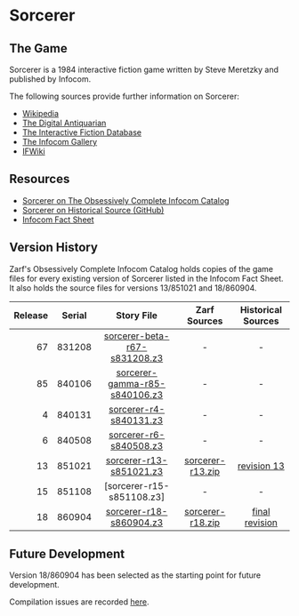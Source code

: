 # Sorcerer

## The Game

Sorcerer is a 1984 interactive fiction game written by Steve Meretzky and published by Infocom.

The following sources provide further information on Sorcerer:

* [Wikipedia](https://en.wikipedia.org/wiki/Sorcerer_(video_game))
* [The Digital Antiquarian](https://www.filfre.net/2013/08/sorcerer/)
* [The Interactive Fiction Database](https://ifdb.tads.org/viewgame?id=lidg5nx9ig0bwk55)
* [The Infocom Gallery](https://gallery.guetech.org/sorcerer/sorcerer.html)
* [IFWiki](http://www.ifwiki.org/index.php/Sorcerer)

## Resources

* [Sorcerer on The Obsessively Complete Infocom Catalog](https://eblong.com/infocom/#sorcerer)
* [Sorcerer on Historical Source (GitHub)](https://github.com/historicalsource/sorcerer)
* [Infocom Fact Sheet](http://pdd.if-legends.org/infocom/fact-sheet.txt)

## Version History

Zarf's Obsessively Complete Infocom Catalog holds copies of the game files for every existing version of Sorcerer listed in the Infocom Fact Sheet. It also holds the source files for versions 13/851021 and 18/860904.

| Release | Serial | Story File                      | Zarf Sources       | Historical Sources |
| -------:|:------:|:-------------------------------:|:------------------:|:------------------:|
|      67 | 831208 |  [sorcerer-beta-r67-s831208.z3] |                  - |                  - |
|      85 | 840106 | [sorcerer-gamma-r85-s840106.z3] |                  - |                  - |
|       4 | 840131 |        [sorcerer-r4-s840131.z3] |                  - |                  - |
|       6 | 840508 |        [sorcerer-r6-s840508.z3] |                  - |                  - |
|      13 | 851021 |       [sorcerer-r13-s851021.z3] | [sorcerer-r13.zip] |      [revision 13] |
|      15 | 851108 |       [sorcerer-r15-s851108.z3] |                  - |                  - |
|      18 | 860904 |       [sorcerer-r18-s860904.z3] | [sorcerer-r18.zip] |   [final revision] |

[sorcerer-beta-r67-s831208.z3]: https://eblong.com/infocom/gamefiles/sorcerer-beta-r67-s831208.z3

[sorcerer-gamma-r85-s840106.z3]: https://eblong.com/infocom/gamefiles/sorcerer-gamma-r85-s840106.z3

[sorcerer-r4-s840131.z3]: https://eblong.com/infocom/gamefiles/sorcerer-r4-s840131.z3

[sorcerer-r6-s840508.z3]: https://eblong.com/infocom/gamefiles/sorcerer-r6-s840508.z3

[sorcerer-r13-s851021.z3]: https://eblong.com/infocom/gamefiles/sorcerer-r13-s851021.z3
[sorcerer-r13.zip]: https://eblong.com/infocom/sources/sorcerer-r13.zip
[revision 13]: https://github.com/historicalsource/sorcerer/tree/daad2bd710bbb2a5595990b27c0eeeefb1943d9a

[sorcerer-r18-s860904.z3]: https://eblong.com/infocom/gamefiles/sorcerer-r18-s860904.z3
[sorcerer-r18.zip]: https://eblong.com/infocom/sources/sorcerer-r18.zip
[final revision]: https://github.com/historicalsource/sorcerer/tree/9be53d703b696409ce44f1b7fee27c2061f02e3f

## Future Development

Version 18/860904 has been selected as the starting point for future development.

Compilation issues are recorded [here](https://github.com/the-infocom-files/sorcerer/issues/2).
